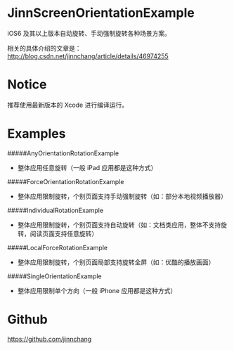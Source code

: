 # JinnScreenOrientationExample
iOS6 及其以上版本自动旋转、手动强制旋转各种场景方案。

相关的具体介绍的文章是：http://blog.csdn.net/jinnchang/article/details/46974255
# Notice
推荐使用最新版本的 Xcode 进行编译运行。
# Examples
#####AnyOrientationRotationExample

- 整体应用任意旋转（一般 iPad 应用都是这种方式）

#####ForceOrientationRotationExample

- 整体应用限制旋转，个别页面支持手动强制旋转（如：部分本地视频播放器）

#####IndividualRotationExample 

- 整体应用限制旋转，个别页面支持自动旋转（如：文档类应用，整体不支持旋转，阅读页面支持任意旋转）

#####LocalForceRotationExample 

- 整体应用限制旋转，个别页面局部支持旋转全屏（如：优酷的播放画面）

#####SingleOrientationExample 

- 整体应用限制单个方向（一般 iPhone 应用都是这种方式）

# Github
https://github.com/jinnchang
